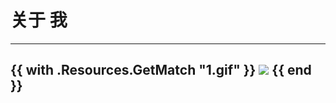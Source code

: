 # 关于 我


---
{{ with .Resources.GetMatch "1.gif" }}
  <img src="{{ .RelPermalink }}" width="{{ .Width }}" height="{{ .Height }}">
{{ end }}
---


